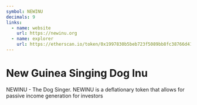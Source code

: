 ```yaml
---
symbol: NEWINU
decimals: 9
links:
  - name: website
    url: https://newinu.org
  - name: explorer
    url: https://etherscan.io/token/0x1997830b5beb723f5089bb8fc38766d419a0444d
---
```


# New Guinea Singing Dog Inu

NEWINU - The Dog Singer. NEWINU is a deflationary token that allows for passive income generation for investors
